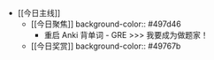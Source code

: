 - [[今日主线]]
	- [[今日聚焦]]
	  background-color:: #497d46
		- 重启 Anki 背单词 - GRE >>> 我要成为做题家！
	- [[今日奖赏]]
	  background-color:: #49767b